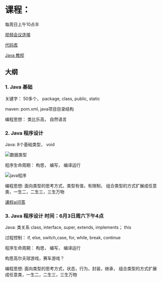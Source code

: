 # 课程：
每周日上午10点半 

[视频会议连接](https://meet.jit.si/innox.online.class)

[代码库](https://github.com/innox-jp/java-course)

[Java 教程](https://www.runoob.com/java/java-tutorial.html)

## 大纲

### 1. Java 基础

关键字： 50多个， package, class, public, static

maven: pom.xml, java项目目录结构

编程思想： 类比乐高， 自然语言

### 2. Java 程序设计
    
Java: 8个基础类型， void

![数据类型](http://www.btechsmartclass.com/java/java_images/java-data-types.jpg)

程序生命周期： 构思， 编写， 编译运行

![java程序](https://www.runoob.com/wp-content/uploads/2013/12/ZSSDMld.png)

编程思想: 面向类型的思考方式，类型有值，有限制， 组合类型的方式扩展成任意类，一生二，二生三，三生万物

[课程ai问答](https://chat.forefront.ai/share/xbxfaa9snbaa9oup)

### 3. Java 程序设计 时间：6月3日周六下午4点
    
Java: 类关系 class, interface, super, extends, implements； this

  过程控制： if, else, switch,case, for, while, break, continue

程序生命周期： 构思， 编写， 编译运行

构思高尔夫球游戏，赛车游戏？

编程思想: 面向类型的思考方式，状态，行为，封装，继承， 组合类型的方式扩展成任意类，一生二，二生三，三生万物


